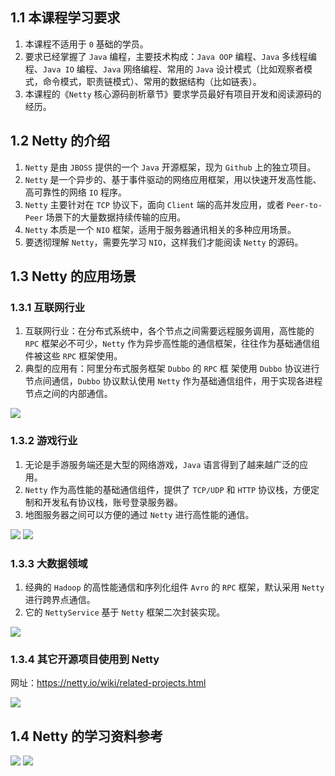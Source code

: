 ## 1.1 本课程学习要求

1. 本课程不适用于 `0` 基础的学员。
2. 要求已经掌握了 `Java` 编程，主要技术构成：`Java OOP` 编程、`Java` 多线程编程、`Java IO` 编程、`Java` 网络编程、常用的 `Java` 设计模式（比如观察者模式，命令模式，职责链模式）、常用的数据结构（比如链表）。
3. 本课程的《`Netty` 核心源码剖析章节》要求学员最好有项目开发和阅读源码的经历。

## 1.2 Netty 的介绍

1. `Netty` 是由 `JBOSS` 提供的一个 `Java` 开源框架，现为 `Github` 上的独立项目。
2. `Netty` 是一个异步的、基于事件驱动的网络应用框架，用以快速开发高性能、高可靠性的网络 `IO` 程序。
3. `Netty` 主要针对在 `TCP` 协议下，面向 `Client` 端的高并发应用，或者 `Peer-to-Peer` 场景下的大量数据持续传输的应用。
4. `Netty` 本质是一个 `NIO` 框架，适用于服务器通讯相关的多种应用场景。
5. 要透彻理解 `Netty`，需要先学习 `NIO`，这样我们才能阅读 `Netty` 的源码。

## 1.3 Netty 的应用场景

### 1.3.1 互联网行业

1. 互联网行业：在分布式系统中，各个节点之间需要远程服务调用，高性能的 `RPC` 框架必不可少，`Netty` 作为异步高性能的通信框架，往往作为基础通信组件被这些 `RPC` 框架使用。
2. 典型的应用有：阿里分布式服务框架 `Dubbo` 的 `RPC` 框 架使用 `Dubbo` 协议进行节点间通信，`Dubbo` 协议默认使用 `Netty` 作为基础通信组件，用于实现各进程节点之间的内部通信。

![](chapter01_01.png)

### 1.3.2 游戏行业

1. 无论是手游服务端还是大型的网络游戏，`Java` 语言得到了越来越广泛的应用。
2. `Netty` 作为高性能的基础通信组件，提供了 `TCP/UDP` 和 `HTTP` 协议栈，方便定制和开发私有协议栈，账号登录服务器。
3. 地图服务器之间可以方便的通过 `Netty` 进行高性能的通信。

![](chapter01_02.png) ![](chapter01_03.png)

### 1.3.3 大数据领域

1. 经典的 `Hadoop` 的高性能通信和序列化组件 `Avro` 的 `RPC` 框架，默认采用 `Netty` 进行跨界点通信。
2. 它的 `NettyService` 基于 `Netty` 框架二次封装实现。

![](chapter01_04.png)

### 1.3.4 其它开源项目使用到 Netty

网址：https://netty.io/wiki/related-projects.html

![](chapter01_05.png)

## 1.4 Netty 的学习资料参考

[![](https://img10.360buyimg.com/n1/jfs/t5227/173/1793618117/453810/1253bd90/59141c1dN7a93c127.jpg)](https://item.jd.com/12070975.html) [![](https://img11.360buyimg.com/n1/jfs/t1516/258/38352851/215555/68f629a5/555080b2Ne6cbf9e3.jpg)](https://item.jd.com/11681556.html)